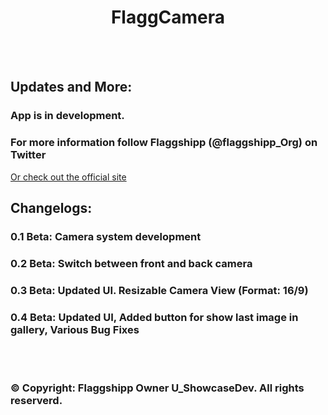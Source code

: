 <h1 align="center"> FlaggCamera </h1></b>
</p>
<br></br>

## Updates and More:
### App is in development.
### For more information follow Flaggshipp (@flaggshipp_Org) on Twitter
<a href="http://store.flaggshipp.org"> Or check out the official site </a>

## Changelogs:
### 0.1 Beta: Camera system development
### 0.2 Beta: Switch between front and back camera
### 0.3 Beta: Updated UI. Resizable Camera View (Format: 16/9)
### 0.4 Beta: Updated UI, Added button for show last image in gallery, Various Bug Fixes

<br></br>
### © Copyright: Flaggshipp Owner U_ShowcaseDev. All rights reserverd.
